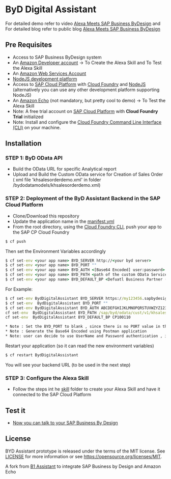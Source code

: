 # ByD Digital Assistant

For detailed demo refer to video [Alexa Meets SAP Business ByDesign](https://youtu.be/40DSBibkL50) and For detailed blog refer to public blog [Alexa Meets SAP Business ByDesign](https://blogs.sap.com/2019/01/22/alexa-meets-sap-business-bydesign/)

## Pre Requisites

* Access to SAP Business ByDesign system
* An [Amazon Developer account](http://developer.amazon.com/) -> To Create the Alexa Skill and To Test the Alexa Skill
* An [Amazon Web Services Account](http://aws.amazon.com/)
* [NodeJS development platform](https://nodejs.org/en/download/)
* Access to [SAP Cloud Platform](https://cloudplatform.sap.com/enterprise-paas/cloudfoundry.html) with [Cloud Foundry](https://docs.cloudfoundry.org/cf-cli/install-go-cli.html) and [NodeJS](https://nodejs.org/en/download/) (alternatively you can use any other development platform supporting NodeJS)
* An [Amazon Echo](https://www.amazon.com/Amazon-Echo-Bluetooth-Speaker-with-WiFi-Alexa/dp/B00X4WHP5E) (not mandatory, but pretty cool to demo) -> To Test the Alexa Skill
* Note: A free trial account on  [SAP Cloud Platform](https://cloudplatform.sap.com) with **Cloud Foundry Trial** initialized
* Note: Install and configure the [Cloud Foundry Command Line Interface (CLI)](https://help.sap.com/viewer/65de2977205c403bbc107264b8eccf4b/Cloud/en-US/75125ef1e60e490e91eb58fe48c0f9e7.html#loio4ef907afb1254e8286882a2bdef0edf4) on your machine.

## Installation
### STEP 1: ByD OData API
* Build the OData URL for specific Analytical report
* Upload and Build the Custom OData service for Creation of Sales Order ( xml file 'khsalesorderdemo.xml' in folder /bydodatamodels/khsalesorderdemo.xml)

### STEP 2: Deployment of the ByD Assistant Backend in the SAP Cloud Platform
* Clone/Download this repository
* Update the application name in the [manifest.yml](manifest.yml)
* From the root directory, using the [Cloud Foundry CLI](https://docs.cloudfoundry.org/cf-cli/install-go-cli.html), push your app to the SAP CP Cloud Foundry
```cmd
$ cf push
```
Then set the Environment Variables accordingly
```cmd
$ cf set-env <your app name> BYD_SERVER http://<your byd server>
$ cf set-env <your app name> BYD_PORT ""
$ cf set-env <your app name> BYD_AUTH <[Base64 Encoded] user:password>
$ cf set-env <your app name> BYD_PATH <path of the custom OData Service used for creation of Sales Orders>
$ cf set-env <your app name> BYD_DEFAULT_BP <Defuatl Business Partner (BP) used for creation of Sales Order>

```
For Example:
```cmd
$ cf set-env BydDigitalAssistant BYD_SERVER https://my123456.sapbydesign.com
$ cf set-env  BydDigitalAssistant BYD_PORT ""
$ cf set-env BydDigitalAssistant BYD_AUTH ABCDEFGHIJKLMNOPQRSTUVWZYZ123456789==
cf set-env  BydDigitalAssistant BYD_PATH /sap/byd/odata/cust/v1/khsalesorderdemo
cf set-env  BydDigitalAssistant BYD_DEFAULT_BP CP100110

* Note : Set the BYD_PORT to blank , since there is no PORT value in the URL of BYD
* Note : Generate the Base64 Encoded using Postman application
* Note: user can decide to use UserName and Password authentication , in that case user has to adapt the Authorization (request header of OData POST service call) webapplication coding accordingly
```
Restart your application (so it can read the new environment variables)
```cmd
$ cf restart BydDigitalAssistant
```
You will see your backend URL (to be used in the next step)


### STEP 3: Configure the Alexa Skill
* Follow the steps int he [skill](skill/) folder to create your Alexa Skill and have it connected to the SAP Cloud Platform

## Test it
* [Now you can talk to your SAP Business By Design](https://www.youtube.com/watch?v=40DSBibkL50)


## License
BYD Assistant prototype is released under the terms of the MIT license. See [LICENSE](LICENSE) for more information or see https://opensource.org/licenses/MIT.

A fork from [B1 Assistant](https://github.com/B1SA/b1Assistant/) to integrate SAP Business by Design and Amazon Echo